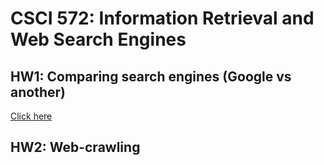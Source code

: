 # CSCI 572: Information Retrieval and Web Search Engines



## HW1: Comparing search engines (Google vs another)

[Click here](https://github.com/Pasxsenger/Information-Retrieval-and-Web-Search-Engines/blob/main/Comparing%20search%20engines%20(Google%20vs%20another)/README.md)



## HW2: Web-crawling